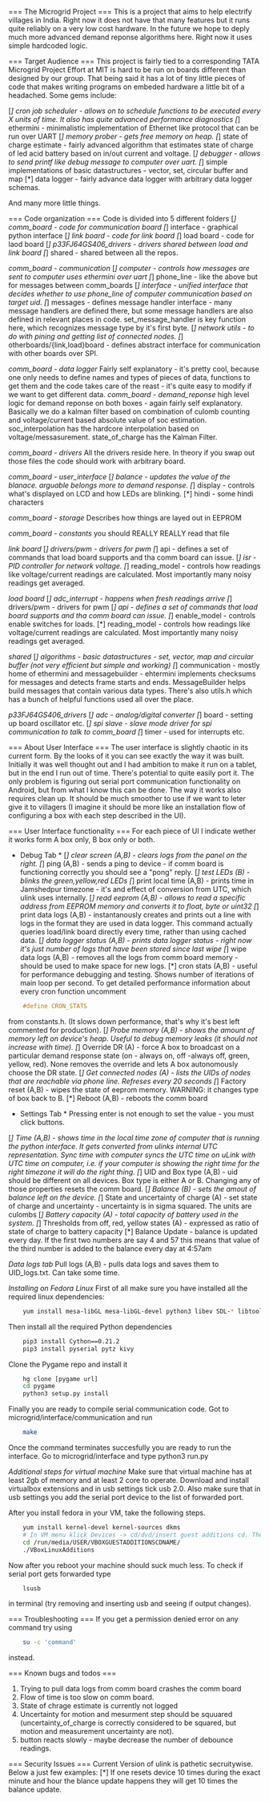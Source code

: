 === The Microgrid Project ===
This is a project that aims to help electrify villages in India. Right now it does not have that many features but it runs quite reliably on a very low cost hardware. In the future we hope to deply much more advanced demand reponse algorithms here. Right now it uses simple hardcoded logic.

=== Target Audience ===
This project is fairly tied to a corresponding TATA Microgrid Project Effort at MIT is hard to be run on boards different than designed by our group. That being said it has a lot of tiny little pieces of code that makes writing programs on embeded hardware a little bit of a headached. 
Some gems include:

[*] cron job scheduler - allows on to schedule functions to be executed every X units of time. It also has quite advanced performance diagnostics
[*] ethermini - minimalistic implementation of Ethernet like protocol that can be run over UART
[*] memory prober - gets free memory on heap.
[*] state of charge estimate - fairly advanced algorithm that estimates state of charge of led acid battery based on in/out current and voltage.
[*] debugger - allows to send printf like debug message to computer over uart. 
[*] simple implementations of basic datastructures - vector, set, circular buffer and map
[*] data logger - fairly advance data logger with arbitrary data logger schemas.


And many more little things.

=== Code organization ===
Code is divided into 5 different folders
[*] comm_board - code for communication board
[*] interface - graphical python interface
[*] link board - code for link board
[*] load board - code for laod board
[*] p33FJ64GS406_drivers - drivers shared between load and link board
[*] shared - shared between all the repos. 

*comm_board - communication*
[*] computer - controls how messages are sent to computer uses ethermini over uart
[*] phone_line - like the above but for messages between comm_boards
[*] interface - unified interface that decides whether to use phone_line of computer communication based on target uid.
[*] messages - defines message handler interface - many message handlers are defined there, but some message handlers are also defined in relevant places in code. set_message_handler is key function here, which recognizes message type by it's first byte.
[*] network utils - to do with pining and getting list of connected nodes.
[*] otherboards/{link,load}board - defines abstract interface for communication with other boards over SPI.

*comm_board - data logger*
 Fairly self explanatory - it's pretty cool, because one only needs to define names and types of pieces of data, functions to get them and the code takes care of the reast - it's quite easy to modify if we want to get different data. 
*comm_board - demand_reponse*
high level logic for demand reponse on both boxes - again fairly self explanatory. Basically we do a kalman filter based on combination of culomb counting and voltage/current based absolute value of soc estimation. soc_interpolation has the hardcore interpolation based on voltage/messasurement. state_of_charge has the Kalman Filter.

*comm_board - drivers*
All the drivers reside here. In theory if you swap out those files the code should work with arbitrary board.

*comm_board - user_interface* 
[*] balance - updates the value of the blanace. arguable belongs more to demand response.
[*] display - controls what's displayed on LCD and how LEDs are blinking.
[*] hindi - some hindi characters

*comm_board - storage*
Describes how things are layed out in EEPROM

*comm_board - constants*
you should REALLY REALLY read that file



*link board*
[*] drivers/pwm - drivers for pwm
[*] api - defines a set of commands that load board supports and tha comm board can issue.
[*] isr - PID controller for network voltage.
[*] reading_model - controls how readings like voltage/current readings are calculated. Most importantly many noisy readings get averaged.


*load board*
[*] adc_interrupt - happens when fresh readings arrive
[*] drivers/pwm - drivers for pwm
[*] api - defines a set of commands that load board supports and tha comm board can issue.
[*] enable_model - controls enable switches for loads.
[*] reading_model - controls how readings like voltage/current readings are calculated. Most importantly many noisy readings get averaged.

*shared*
[*] algorithms - basic datastructures - set, vector, map and circular buffer (not very efficient but simple and working)
[*] communication - mostly home of ethermini and messagebuilder - ehtermini implements checksums for messages and detects frame starts and ends. MessageBuilder helps build messages that contain various data types. There's also utils.h which has a bunch of helpful functions used all over the place.

*p33FJ64GS406_drivers*
[*] adc - analog/digital converter
[*] board - setting up board oscillator etc.
[*] spi slave - slave mode driver for spi communication to talk to comm_board
[*] timer - used for interrupts etc.

=== About User Interface ===
The user interface is slightly chaotic in its current form. By the looks of it you can see exactly the way it was built. Initially it was well thought out and I had ambition to make it run on a tablet, but in the end I run out of time. There's potential to quite easily port it. The only problem is figuring out serial port communication functionality on Android, but from what I know this can be done. The way it works also requires clean up. It should be much smoother to use if we want to leter give it to villagers (I imagine it should be more like an installation flow of configuring a box with each step described in the UI).

=== User Interface functionality ===
For each piece of UI I indicate wether it works form A box only, B box only or both.

* Debug Tab *
[*] clear screen (A,B) - clears logs from the panel on the right.
[*] ping (A,B) - sends a ping to device - if comm board is functioning correctly you should see a "pong" reply.
[*] test LEDs (B) - blinks the green,yellow,red LEDs
[*] print local time (A,B) - prints time in Jamshedpur timezone - it's and effect of conversion from UTC, which ulink uses internally.
[*] read eeprom (A,B) - allows to read a specific address from EEPROM memory and converts it to float, byte or uint32
[*] print data logs (A,B) - instantanously creates and prints out a line with logs in the format they are used in data logger. This command actually queries load/link board directly every time, rather than using cached data.
[*] data logger status (A,B) - prints data logger status - right now it's just number of logs that have been stored since last wipe
[*] wipe data logs (A,B) - removes all the logs from comm board memory - should be used to make space for new logs.
[*] cron stats (A,B) - useful for performance debugging and testing. Shows number of iterations of main loop per second.
To get detailed performance information about every cron function uncomment 

```c
	#define CRON_STATS
```
from constants.h. (It slows down performance, that's why it's best left commented for production).
[*] Probe memory (A,B) - shows the amount of memory left on device's heap. Useful to debug memory leaks (it should not increase with time).
[*] Override DR (A) - force A box to broadcast on a particular demand response state (on - always on, off -always off, green, yellow, red). None removes the override and lets A box autonomously choose the DR state.
[*] Get connected nodes (A) - lists the UIDs of nodes that are reachable via phone line. Refreses every 20 seconds
[*] Factory reset (A,B) - wipes the state of eeprom memory. WARNING: it changes type of box back to B.
[*] Reboot (A,B) - reboots the comm board


* Settings Tab *
Pressing enter is not enough to set the value - you must click buttons. 

[*] Time (A,B) - shows time in the local time zone of computer that is running the python interface. It gets converted from ulinks internal UTC representation. Sync time with computer syncs the UTC time on uLink with UTC time on computer, i.e. if your computer is showing the right time for the right timezone it will do the right thing.
[*] UID and Box type (A,B) - uid should be different on all devices. Box type is either A or B. Changing any of those properties resets the comm board.
[*] Balance (B) - sets the amout of balance left on the device. 
[*] State and uncertainty of charge (A) - set state of charge and uncertainty - uncertainty is in sigma squared. The units are culombs
[*] Battery capacity (A) - total capacity of battery used in the system.
[*] Thresholds from off, red, yellow states (A) - expressed as ratio of state of charge to battery capacity
[*] Balance Update - balance is updated every day. If the first two numbers are say 4 and 57 this means that value of the third number is added to the balance every day at 4:57am 

*Data logs tab*
Pull logs (A,B) - pulls data logs and saves them to UID_logs.txt. Can take some time. 

*Installing on Fedora Linux*
First of all make sure you have installed all the required linux dependencies:

```bash
	yum install mesa-libGL mesa-libGL-devel python3 libev SDL-* libtool
``` 

Then install all the required Python dependencies

```bash
	pip3 install Cython==0.21.2
	pip3 install pyserial pytz kivy
```

Clone the Pygame repo and install it

```bash
	hg clone [pygame url]
	cd pygame
	python3 setup.py install 
```
Finally you are ready to compile serial communication code. Got to microgrid/interface/communication and run

```bash
	make
```
Once the command terminates succesfully you are ready to run the interface. Go to microgrid/interface and type python3 run.py

*Additional steps for virtual machine*
Make sure that virtual machine has at least 2gb of memory and at least 2 core to operate. Download and install virtualbox extensions and in usb settings tick usb 2.0. Also make sure that in usb settings you add the serial port device to the list of forwarded port.

After you install fedora in your VM, take the following steps.

```bash
	yum install kernel-devel kernel-sources dkms
	# In VM menu klick Devices -> cd/dvd/insert guest additions cd. The names below are typed from memory so they might differ slightly.
	cd /run/media/USER/VBOXGUESTADDITIONSCDNAME/
	./VBoxLinuxAdditions
```
Now after you reboot your machine should suck much less. To check if serial port gets forwarded type 

```bash
	lsusb
```

in terminal (try removing and inserting usb and seeing if output changes).

=== Troubleshooting ===
If you get a permission denied error on any command try using 
```bash
	su -c 'command'
```
instead.

=== Known bugs and todos ===
1. Trying to pull data logs from comm board crashes the comm board
2. Flow of time is too slow on comm board.
3. State of chrage estimate is currently not logged
4. Uncertainty for motion and mesurment step should be squuared (uncertainty_of_charge is correctly considered to be squared, but motion and measurement uncertainty are not).
5. button reacts slowly - maybe decrease the number of debounce readings.

=== Security Issues ===
Current Version of ulink is pathetic secruitywise. Below a just few examples:
[*] If one resets device 10 times during the exact minute and hour the blance update happens they will get 10 times the balance update. 

